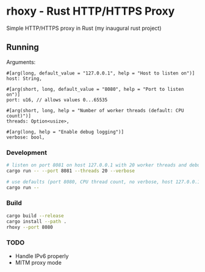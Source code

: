 # rhoxy - Rust HTTP/HTTPS Proxy

Simple HTTP/HTTPS proxy in Rust (my inaugural rust project)

## Running

Arguments:

```
#[arg(long, default_value = "127.0.0.1", help = "Host to listen on")]
host: String,

#[arg(short, long, default_value = "8080", help = "Port to listen on")]
port: u16, // allows values 0...65535

#[arg(short, long, help = "Number of worker threads (default: CPU count)")]
threads: Option<usize>,

#[arg(long, help = "Enable debug logging")]
verbose: bool,
```

### Development

```bash
# listen on port 8081 on host 127.0.0.1 with 20 worker threads and debug logging
cargo run -- --port 8081 --threads 20 --verbose

# use defaults (port 8080, CPU thread count, no verbose, host 127.0.0.1)
cargo run --
```

### Build

```bash
cargo build --release
cargo install --path .
rhoxy --port 8080
```

### TODO
- Handle IPv6 properly
- MITM proxy mode